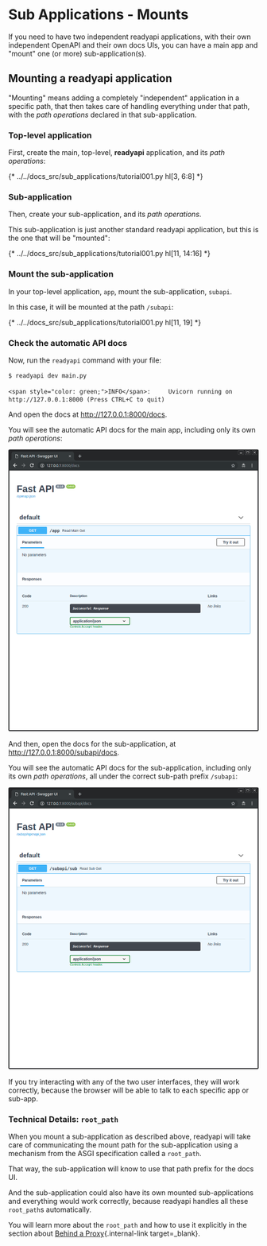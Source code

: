 # Sub Applications - Mounts

If you need to have two independent readyapi applications, with their own independent OpenAPI and their own docs UIs, you can have a main app and "mount" one (or more) sub-application(s).

## Mounting a **readyapi** application

"Mounting" means adding a completely "independent" application in a specific path, that then takes care of handling everything under that path, with the _path operations_ declared in that sub-application.

### Top-level application

First, create the main, top-level, **readyapi** application, and its *path operations*:

{* ../../docs_src/sub_applications/tutorial001.py hl[3, 6:8] *}

### Sub-application

Then, create your sub-application, and its *path operations*.

This sub-application is just another standard readyapi application, but this is the one that will be "mounted":

{* ../../docs_src/sub_applications/tutorial001.py hl[11, 14:16] *}

### Mount the sub-application

In your top-level application, `app`, mount the sub-application, `subapi`.

In this case, it will be mounted at the path `/subapi`:

{* ../../docs_src/sub_applications/tutorial001.py hl[11, 19] *}

### Check the automatic API docs

Now, run the `readyapi` command with your file:

<div class="termy">

```console
$ readyapi dev main.py

<span style="color: green;">INFO</span>:     Uvicorn running on http://127.0.0.1:8000 (Press CTRL+C to quit)
```

</div>

And open the docs at <a href="http://127.0.0.1:8000/docs" class="external-link" target="_blank">http://127.0.0.1:8000/docs</a>.

You will see the automatic API docs for the main app, including only its own _path operations_:

<img src="/img/tutorial/sub-applications/image01.png">

And then, open the docs for the sub-application, at <a href="http://127.0.0.1:8000/subapi/docs" class="external-link" target="_blank">http://127.0.0.1:8000/subapi/docs</a>.

You will see the automatic API docs for the sub-application, including only its own _path operations_, all under the correct sub-path prefix `/subapi`:

<img src="/img/tutorial/sub-applications/image02.png">

If you try interacting with any of the two user interfaces, they will work correctly, because the browser will be able to talk to each specific app or sub-app.

### Technical Details: `root_path`

When you mount a sub-application as described above, readyapi will take care of communicating the mount path for the sub-application using a mechanism from the ASGI specification called a `root_path`.

That way, the sub-application will know to use that path prefix for the docs UI.

And the sub-application could also have its own mounted sub-applications and everything would work correctly, because readyapi handles all these `root_path`s automatically.

You will learn more about the `root_path` and how to use it explicitly in the section about [Behind a Proxy](behind-a-proxy.md){.internal-link target=_blank}.
